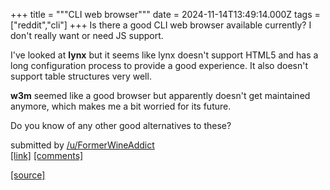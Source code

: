 +++
title = """CLI web browser"""
date = 2024-11-14T13:49:14.000Z
tags = ["reddit","cli"]
+++
Is there a good CLI web browser available currently? I don't really want or need JS support.

I've looked at **lynx** but it seems like lynx doesn't support HTML5 and has a long configuration process to provide a good experience. It also doesn't support table structures very well.

**w3m** seemed like a good browser but apparently doesn't get maintained anymore, which makes me a bit worried for its future.

Do you know of any other good alternatives to these?

submitted by [/u/FormerWineAddict](https://www.reddit.com/user/FormerWineAddict)  
[\[link\]](https://www.reddit.com/r/commandline/comments/1gr561k/cli_web_browser/) [\[comments\]](https://www.reddit.com/r/commandline/comments/1gr561k/cli_web_browser/)

[[source]](https://www.reddit.com/r/commandline/comments/1gr561k/cli_web_browser/)
